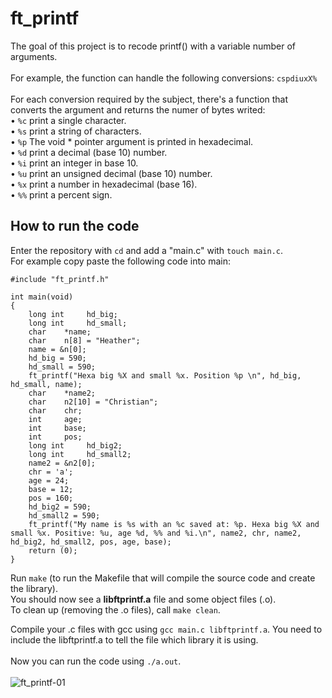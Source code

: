 # ft_printf
The goal of this project is to recode printf() with a variable number of arguments.<br> <br>
For example, the function can handle the following conversions: ```cspdiuxX%``` <br> <br>
For each conversion required by the subject, there's a function that converts the argument and returns the numer of bytes writed: <br>
• ```%c``` print a single character.<br>
• ```%s``` print a string of characters.<br>
• ```%p``` The void * pointer argument is printed in hexadecimal.<br>
• ```%d``` print a decimal (base 10) number.<br>
• ```%i``` print an integer in base 10.<br>
• ```%u``` print an unsigned decimal (base 10) number.<br>
• ```%x``` print a number in hexadecimal (base 16).<br>
• ```%%``` print a percent sign.<br>

## How to run the code
Enter the repository with ``` cd ``` and add a "main.c" with ``` touch main.c ```. <br>
For example copy paste the following code into main:
```
#include "ft_printf.h"

int	main(void)
{
    long int     hd_big;
    long int     hd_small;
    char	*name;
	char	n[8] = "Heather";
    name = &n[0];
    hd_big = 590;
    hd_small = 590;
	ft_printf("Hexa big %X and small %x. Position %p \n", hd_big, hd_small, name);
    char	*name2;
	char	n2[10] = "Christian";
	char	chr;
	int		age;
    int     base;
    int     pos;
    long int     hd_big2;
    long int     hd_small2;
	name2 = &n2[0];
	chr = 'a';
	age = 24;
    base = 12;
    pos = 160;
    hd_big2 = 590;
    hd_small2 = 590;
	ft_printf("My name is %s with an %c saved at: %p. Hexa big %X and small %x. Positive: %u, age %d, %% and %i.\n", name2, chr, name2, hd_big2, hd_small2, pos, age, base);  
	return (0);
}
```
Run ```make``` (to run the Makefile that will compile the source code and create the library). <br>
You should now see a **libftprintf.a** file and some object files (.o). <br>
To clean up (removing the .o files), call ```make clean```. <br>

Compile your .c files with gcc using ```gcc main.c libftprintf.a```.
You need to include the libftprintf.a to tell the file which library it is using.<br> <br>
Now you can run the code using ```./a.out```. <br> <br>
![ft_printf-01](https://github.com/RanniSch/ft_printf/assets/104382315/30190c94-434c-4c8e-a467-028b73b9d411)


